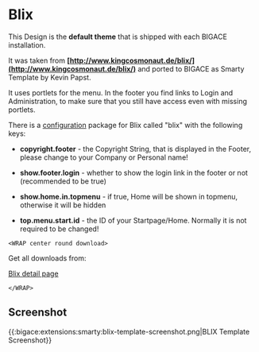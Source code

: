 # Blix

This Design is the **default theme** that is shipped with each BIGACE installation.

It was taken from **[http://www.kingcosmonaut.de/blix/](http://www.kingcosmonaut.de/blix/)** and ported to BIGACE as Smarty Template by Kevin Papst.

It uses portlets for the menu. In the footer you find links to Login and Administration, to make sure that you still have access even with missing portlets.

There is a [configuration](manual/configurations) package for Blix called "blix" with the following keys:


*  **copyright.footer** - the Copyright String, that is displayed in the Footer, please change to your Company or Personal name!

*  **show.footer.login** - whether to show the login link in the footer or not (recommended to be true)

*  **show.home.in.topmenu** - if true, Home will be shown in topmenu, otherwise it will be hidden	

*  **top.menu.start.id** - the ID of your Startpage/Home. Normally it is not required to be changed!


`<WRAP center round download>`

Get all downloads from:

[Blix detail page](http://www.bigace.de/plugins/detail/14-Blix)

`</WRAP>`

## Screenshot

{{:bigace:extensions:smarty:blix-template-screenshot.png|BLIX Template Screenshot}}


